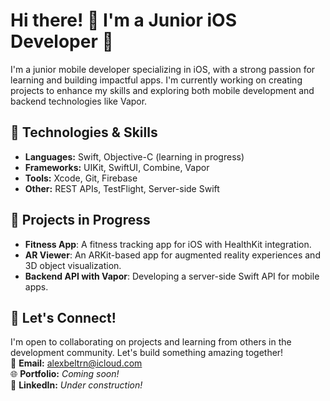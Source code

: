 # Hi there! 👋 I'm a Junior iOS Developer 🚀  

I'm a junior mobile developer specializing in iOS, with a strong passion for learning and building impactful apps. I'm currently working on creating projects to enhance my skills and exploring both mobile development and backend technologies like Vapor.  

## 🚀 Technologies & Skills  
- **Languages:** Swift, Objective-C (learning in progress)  
- **Frameworks:** UIKit, SwiftUI, Combine, Vapor  
- **Tools:** Xcode, Git, Firebase  
- **Other:** REST APIs, TestFlight, Server-side Swift  

## 🌟 Projects in Progress  
- **Fitness App**: A fitness tracking app for iOS with HealthKit integration.  
- **AR Viewer**: An ARKit-based app for augmented reality experiences and 3D object visualization.  
- **Backend API with Vapor**: Developing a server-side Swift API for mobile apps.  

## 🤝 Let's Connect!  
I'm open to collaborating on projects and learning from others in the development community. Let's build something amazing together!  
📩 **Email:** alexbeltrn@icloud.com  
🌐 **Portfolio:** *Coming soon!*  
💼 **LinkedIn:** *Under construction!*  
